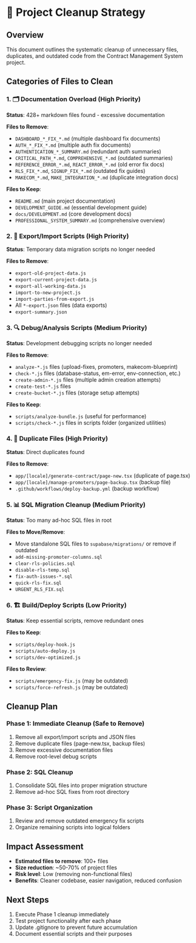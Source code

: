 # 🧹 Project Cleanup Strategy

## Overview

This document outlines the systematic cleanup of unnecessary files, duplicates, and outdated code from the Contract Management System project.

## Categories of Files to Clean

### 1. 🗂️ **Documentation Overload (High Priority)**

**Status**: 428+ markdown files found - excessive documentation

**Files to Remove**:

- `DASHBOARD_*_FIX_*.md` (multiple dashboard fix documents)
- `AUTH_*_FIX_*.md` (multiple auth fix documents)
- `AUTHENTICATION_*_SUMMARY.md` (redundant auth summaries)
- `CRITICAL_PATH_*.md`, `COMPREHENSIVE_*.md` (outdated summaries)
- `REFERENCE_ERROR_*.md`, `REACT_ERROR_*.md` (old error fix docs)
- `RLS_FIX_*.md`, `SIGNUP_FIX_*.md` (outdated fix guides)
- `MAKECOM_*.md`, `MAKE_INTEGRATION_*.md` (duplicate integration docs)

**Files to Keep**:

- `README.md` (main project documentation)
- `DEVELOPMENT_GUIDE.md` (essential development guide)
- `docs/DEVELOPMENT.md` (core development docs)
- `PROFESSIONAL_SYSTEM_SUMMARY.md` (comprehensive overview)

### 2. 🔄 **Export/Import Scripts (High Priority)**

**Status**: Temporary data migration scripts no longer needed

**Files to Remove**:

- `export-old-project-data.js`
- `export-current-project-data.js`
- `export-all-working-data.js`
- `import-to-new-project.js`
- `import-parties-from-export.js`
- All `*-export.json` files (data exports)
- `export-summary.json`

### 3. 🔍 **Debug/Analysis Scripts (Medium Priority)**

**Status**: Development debugging scripts no longer needed

**Files to Remove**:

- `analyze-*.js` files (upload-fixes, promoters, makecom-blueprint)
- `check-*.js` files (database-status, em-error, env-connection, etc.)
- `create-admin-*.js` files (multiple admin creation attempts)
- `create-test-*.js` files
- `create-bucket-*.js` files (storage setup attempts)

**Files to Keep**:

- `scripts/analyze-bundle.js` (useful for performance)
- `scripts/check-*.js` files in scripts folder (organized utilities)

### 4. 🎯 **Duplicate Files (High Priority)**

**Status**: Direct duplicates found

**Files to Remove**:

- `app/[locale]/generate-contract/page-new.tsx` (duplicate of page.tsx)
- `app/[locale]/manage-promoters/page-backup.tsx` (backup file)
- `.github/workflows/deploy-backup.yml` (backup workflow)

### 5. 📊 **SQL Migration Cleanup (Medium Priority)**

**Status**: Too many ad-hoc SQL files in root

**Files to Move/Remove**:

- Move standalone SQL files to `supabase/migrations/` or remove if outdated
- `add-missing-promoter-columns.sql`
- `clear-rls-policies.sql`
- `disable-rls-temp.sql`
- `fix-auth-issues-*.sql`
- `quick-rls-fix.sql`
- `URGENT_RLS_FIX.sql`

### 6. 🏗️ **Build/Deploy Scripts (Low Priority)**

**Status**: Keep essential scripts, remove redundant ones

**Files to Keep**:

- `scripts/deploy-hook.js`
- `scripts/auto-deploy.js`
- `scripts/dev-optimized.js`

**Files to Review**:

- `scripts/emergency-fix.js` (may be outdated)
- `scripts/force-refresh.js` (may be outdated)

## Cleanup Plan

### Phase 1: Immediate Cleanup (Safe to Remove)

1. Remove all export/import scripts and JSON files
2. Remove duplicate files (page-new.tsx, backup files)
3. Remove excessive documentation files
4. Remove root-level debug scripts

### Phase 2: SQL Cleanup

1. Consolidate SQL files into proper migration structure
2. Remove ad-hoc SQL fixes from root directory

### Phase 3: Script Organization

1. Review and remove outdated emergency fix scripts
2. Organize remaining scripts into logical folders

## Impact Assessment

- **Estimated files to remove**: 100+ files
- **Size reduction**: ~50-70% of project files
- **Risk level**: Low (removing non-functional files)
- **Benefits**: Cleaner codebase, easier navigation, reduced confusion

## Next Steps

1. Execute Phase 1 cleanup immediately
2. Test project functionality after each phase
3. Update .gitignore to prevent future accumulation
4. Document essential scripts and their purposes
